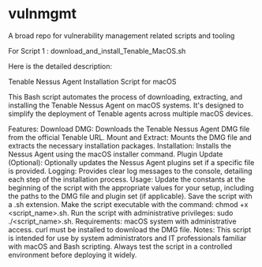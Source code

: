 # vulnmgmt
A broad repo for vulnerability management related scripts and tooling

For Script 1 : download_and_install_Tenable_MacOS.sh 

Here is the detailed description:

Tenable Nessus Agent Installation Script for macOS

This Bash script automates the process of downloading, extracting, and installing the Tenable Nessus Agent on macOS systems. It's designed to simplify the deployment of Tenable agents across multiple macOS devices.

Features:
Download DMG: Downloads the Tenable Nessus Agent DMG file from the official Tenable URL.
Mount and Extract: Mounts the DMG file and extracts the necessary installation packages.
Installation: Installs the Nessus Agent using the macOS installer command.
Plugin Update (Optional): Optionally updates the Nessus Agent plugins set if a specific file is provided.
Logging: Provides clear log messages to the console, detailing each step of the installation process.
Usage:
Update the constants at the beginning of the script with the appropriate values for your setup, including the paths to the DMG file and plugin set (if applicable).
Save the script with a .sh extension.
Make the script executable with the command: chmod +x <script_name>.sh.
Run the script with administrative privileges: sudo ./<script_name>.sh.
Requirements:
macOS system with administrative access.
curl must be installed to download the DMG file.
Notes:
This script is intended for use by system administrators and IT professionals familiar with macOS and Bash scripting. Always test the script in a controlled environment before deploying it widely.
